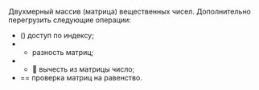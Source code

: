 Двухмерный массив (матрица) вещественных чисел. Дополнительно перегрузить следующие операции:
* () доступ по индексу;
* - разность матриц;
* -  вычесть из матрицы число;
* == проверка матриц на равенство.
